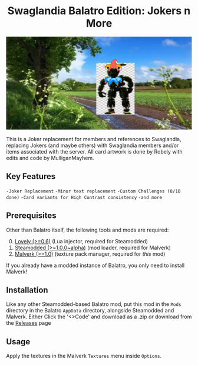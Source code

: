 <h1 align="center">Swaglandia Balatro Edition: Jokers n More</h1>

<p align="center">
  <img src="readme-logo.png">
</p>

This is a Joker replacement for members and references to Swaglandia,
replacing Jokers (and maybe others) with Swaglandia members and/or items 
associated with the server. All card artwork is done by Robely with 
edits and code by MulliganMayhem.

## Key Features
  `-Joker Replacement`
  `-Minor text replacement`
  `-Custom Challenges (8/10 done)`
  `-Card variants for High Contrast consistency`
  `-and more`

## Prerequisites
Other than Balatro itself, the following tools and mods are required:

0. [Lovely (>=0.6)](https://github.com/ethangreen-dev/lovely-injector) (Lua injector, required for Steamodded)
1. [Steamodded (>=1.0.0~alpha)](https://github.com/Steamopollys/Steamodded) (mod loader, required for Malverk)
2. [Malverk (>=1.0)](https://github.com/Eremel/Malverk) (texture pack manager, required for _this_ mod)

If you already have a modded instance of Balatro, you only need to install Malverk!

## Installation
Like any other Steamodded-based Balatro mod, put this mod in the `Mods`
directory in the Balatro `AppData` directory, alongside Steamodded and Malverk.
Either Click the '<>Code' and download as a .zip _or_ download from the
[Releases](https://github.com/MulliganMayhem/SwaglandiaBalatro/releases) page

## Usage
Apply the textures in the Malverk `Textures` menu inside `Options`.
